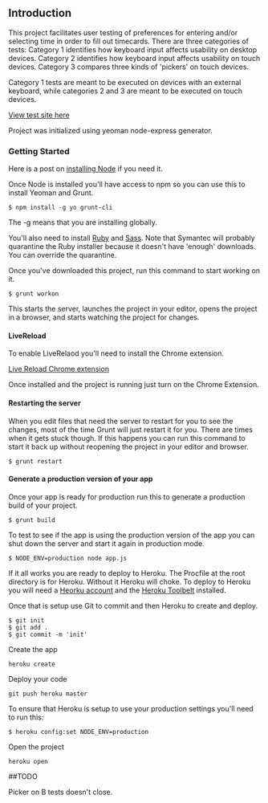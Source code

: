 ## Introduction

This project facilitates user testing of preferences for entering and/or selecting time in order to fill out timecards. There are three categories of tests:
Category 1 identifies how keyboard input affects usability on desktop devices.
Category 2 identifies how keyboard input affects usability on touch devices.
Category 3 compares three kinds of 'pickers' on touch devices.

Category 1 tests are meant to be executed on devices with an external keyboard, while categories 2 and 3 are meant to be executed on touch devices.

<a href="https://timepicker-user-testing.herokuapp.com/" target="_blank">View test site here</a>

Project was initialized using yeoman node-express generator.

### Getting Started
Here is a post on <a href="http://www.lukelarsen.com/post/02-installing-node" target="_blank">installing Node</a> if you need it.

Once Node is installed you'll have access to npm so you can use this to install Yeoman and Grunt.


```
$ npm install -g yo grunt-cli
```

The -g means that you are installing globally.

You'll also need to install <a href="http://rubyinstaller.org/" target="_blank">Ruby</a> and <a href="http://sass-lang.com/install" target="_blank">Sass</a>.
Note that Symantec will probably quarantine the Ruby installer because it doesn't have 'enough' downloads. You can override the quarantine.

Once you've downloaded this project, run this command to start working on it.

```
$ grunt workon
```

This starts the server, launches the project in your editor, opens the project in a browser, and starts watching the project for changes.

<h4>LiveReload</h4>

To enable LiveRelaod you'll need to install the Chrome extension.

<a href="https://chrome.google.com/webstore/detail/livereload/jnihajbhpnppcggbcgedagnkighmdlei" target="_blank">Live Reload Chrome extension</a>

Once installed and the project is running just turn on the Chrome Extension.


<h4>Restarting the server</h4>

When you edit files that need the server to restart for you to see the changes, most of the time Grunt will just restart it for you. There are times when it gets stuck though. If this happens you can run this command to start it back up without reopening the project in your editor and browser.

```
$ grunt restart
```

<h4>Generate a production version of your app</h4>

Once your app is ready for production run this to generate a production build of your project.

```
$ grunt build
```

To test to see if the app is using the production version of the app you can shut down the server and start it again in production mode.

```
$ NODE_ENV=production node app.js
```

If it all works you are ready to deploy to Heroku. The Procfile at the root directory is for Heroku. Without it Heroku will choke. To deploy to Heroku you will need a <a href="http://heroku.com" target="_blank">Heorku account</a> and the <a href="https://toolbelt.heroku.com/" target="_blank">Heroku Toolbelt</a> installed.

Once that is setup use Git to commit and then Heroku to create and deploy.

```
$ git init
$ git add .
$ git commit -m 'init'
```

Create the app
```
heroku create
```

Deploy your code
```
git push heroku master
```

To ensure that Heroku is setup to use your production settings you'll need to run this:

```
$ heroku config:set NODE_ENV=production
```

Open the project
```
heroku open
```

##TODO

Picker on B tests doesn't close.
